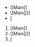 * [[Main]]
* [[Main|$\int$]]
* [$\int$](Main.md)

1. [[Main]]
2. [[Main|$\int$]]
3. [$\int$](Main.md)